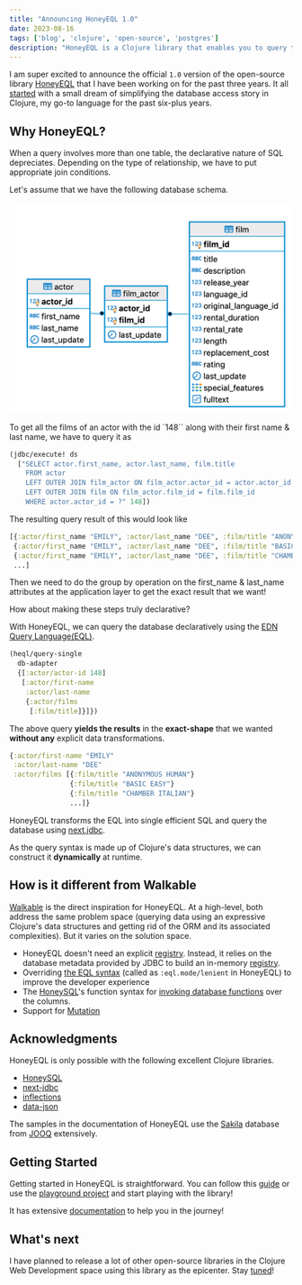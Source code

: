 ```yaml
---
title: "Announcing HoneyEQL 1.0"
date: 2023-08-16
tags: ['blog', 'clojure', 'open-source', 'postgres']
description: "HoneyEQL is a Clojure library that enables you to query the database declaratively using the EDN Query Language(EQL). It aims to simplify the effort required to work with relational databases in Clojure."
---
```


I am super excited to announce the official `1.0` version of the open-source library [HoneyEQL](https://github.com/tamizhvendan/honeyeql) that I have been working on for the past three years. It all [started](https://github.com/tamizhvendan/honeyeql/commit/b925247e87ba868857c8ad1e8b7ecdfa9ed21fc4) with a small dream of simplifying the database access story in Clojure, my go-to language for the past six-plus years.  

## Why HoneyEQL?

When a query involves more than one table, the declarative nature of SQL depreciates. Depending on the type of relationship, we have to put appropriate join conditions.

Let's assume that we have the following database schema.

![](https://raw.githubusercontent.com/tamizhvendan/honeyeql/master/doc/img/film_actor_er_diagram.png)

To get all the films of an actor with the id `148`` along with their first name & last name, we have to query it as

```clojure
(jdbc/execute! ds 
  ["SELECT actor.first_name, actor.last_name, film.title
    FROM actor
    LEFT OUTER JOIN film_actor ON film_actor.actor_id = actor.actor_id
    LEFT OUTER JOIN film ON film_actor.film_id = film.film_id
    WHERE actor.actor_id = ?" 148])
```

The resulting query result of this would look like

```clojure
[{:actor/first_name "EMILY", :actor/last_name "DEE", :film/title "ANONYMOUS HUMAN"}
 {:actor/first_name "EMILY", :actor/last_name "DEE", :film/title "BASIC EASY"}
 {:actor/first_name "EMILY", :actor/last_name "DEE", :film/title "CHAMBER ITALIAN"}
 ...]
```

Then we need to do the group by operation on the first_name & last_name attributes at the application layer to get the exact result that we want!

How about making these steps truly declarative?

With HoneyEQL, we can query the database declaratively using the [EDN Query Language(EQL)](https://edn-query-language.org/).

```clojure
(heql/query-single 
  db-adapter  
  {[:actor/actor-id 148] 
   [:actor/first-name 
    :actor/last-name 
    {:actor/films 
     [:film/title]}]})
```

The above query **yields the results** in the **exact-shape** that we wanted **without any** explicit data transformations.

```clojure
{:actor/first-name "EMILY"
 :actor/last-name "DEE"
 :actor/films [{:film/title "ANONYMOUS HUMAN"}
               {:film/title "BASIC EASY"}
               {:film/title "CHAMBER ITALIAN"}
               ...]}
```

HoneyEQL transforms the EQL into single efficient SQL and query the database using [next.jdbc](https://github.com/seancorfield/next-jdbc).

As the query syntax is made up of Clojure's data structures, we can construct it **dynamically** at runtime.

## How is it different from Walkable

[Walkable](https://walkable.gitlab.io/) is the direct inspiration for HoneyEQL. At a high-level, both address the same problem space (querying data using an expressive Clojure's data structures and getting rid of the ORM and its associated complexities). But it varies on the solution space.

* HoneyEQL doesn't need an explicit [registry](https://walkable.gitlab.io/walkable/1.3.0/registry.html). Instead, it relies on the database metadata provided by JDBC to build an in-memory [registry](https://cljdoc.org/d/com.github.tamizhvendan/honeyeql/1.0.0/doc/debugging-troubleshooting#viewing-entities--attributes-of-a-db-schema). 
* Overriding [the EQL syntax](https://cljdoc.org/d/com.github.tamizhvendan/honeyeql/1.0.0/doc/query-syntax#honeyeql-override-2) (called as `:eql.mode/lenient` in HoneyEQL) to improve the developer experience
* The [HoneySQL](https://github.com/jkk/honeysql)'s function syntax for [invoking database functions](https://cljdoc.org/d/com.github.tamizhvendan/honeyeql/1.0.0/doc/aggregate-queries) over the columns.   
* Support for [Mutation](https://cljdoc.org/d/com.github.tamizhvendan/honeyeql/1.0.0/doc/mutation)

## Acknowledgments

HoneyEQL is only possible with the following excellent Clojure libraries.

- [HoneySQL](https://github.com/jkk/honeysql)
- [next-jdbc](https://github.com/seancorfield/next-jdbc)
- [inflections](https://github.com/r0man/inflections-clj)
- [data-json](https://github.com/clojure/data.json)

The samples in the documentation of HoneyEQL use the [Sakila](https://www.jooq.org/sakila) database from [JOOQ](https://www.jooq.org) extensively.

## Getting Started

Getting started in HoneyEQL is straightforward. You can follow this [guide]((https://cljdoc.org/d/com.github.tamizhvendan/honeyeql/1.0.0/doc/getting-started)) or use the [playground project](https://github.com/tamizhvendan/honeyeql/tree/master/playground) and start playing with the library!

It has extensive [documentation](https://cljdoc.org/d/com.github.tamizhvendan/honeyeql/1.0.0) to help you in the journey!

## What's next

I have planned to release a lot of other open-source libraries in the Clojure Web Development space using this library as the epicenter. Stay [tuned](https://github.com/tamizhvendan)! 
